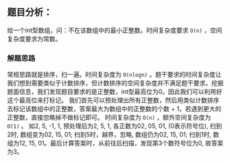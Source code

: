 ## 题目分析：

给一个int型数组，问：不在该数组中的最小正整数。时间复杂度要求 `O(n)` ，空间复杂度要求为常数。

### 解题思路
常规思路就是排序，扫一遍。时间复杂度为 `O(nlogn)` 。题干要求的时间复杂度让我们想到需要类似于计数排序，但计数排序的空间复杂度并不满足题干要求。挖掘题面信息，我们发现题目要求的是正整数，int型最高位为0。因此我们可以利用好这个最高位来打标记。
我们首先可以预处理出所有正整数，然后用类似计数排序去标记该数组中的正整数，答案最大为数组中的正整数的个数 + 1，若遇到更大的正整数，直接忽略掉不做标记即可。
时间复杂度为 `O(n)` ，额外空间复杂度为 `O(1)` 。
如2, 5, -1, 1, 预处理后为2, 5, 1, 各正数为02, 05, 01, (0表示符号位), 扫到2时, 数组变为02, 15, 01; 扫到5时，越界，忽略, 数组仍为02, 15, 01; 扫到1时, 数组为12, 15, 01。最后计算答案时，从前往后扫描，发现第3个数符号位为0, 故答案为3。
